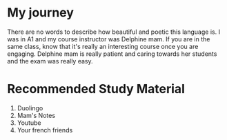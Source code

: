 # My journey

There are no words to describe how beautiful and poetic this language is. 
I was in A1 and my course instructor was Delphine mam. If you are in the same class, know that it's really an interesting course once you are engaging. 
Delphine mam is really patient and caring towards her students and the exam was really easy.

# Recommended Study Material

1. Duolingo
2. Mam's Notes
3. Youtube
4. Your french friends
